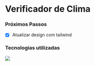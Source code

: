 # Verificador de Clima

### Próximos Passos
- [x] Atualizar design com tailwind

### Tecnologias utilizadas
![](https://skillicons.dev/icons?i=html,tailwindcss,js)
